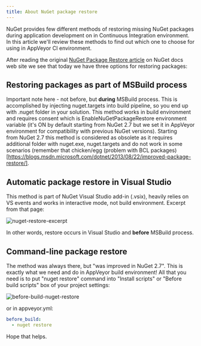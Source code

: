 ```yaml
---
title: About NuGet package restore
---
```


NuGet provides few different methods of restoring missing NuGet packages
during application development on in Continuous Integration environment.
In this article we'll review these methods to find out which one to choose
for using in AppVeyor CI environment.

After reading the original
[NuGet Package Restore article](http://docs.nuget.org/consume/package-restore)
on NuGet docs web site we see that today we have three options for restoring packages:

## Restoring packages as part of MSBuild process

Important note here - not before, but **during** MSBuild process.
This is accomplished by injecting nuget.targets into build pipeline,
so you end up with .nuget folder in your solution.
This method works in build environment and requires consent which
is EnableNuGetPackageRestore environment variable
(it's ON by default starting from NuGet 2.7 but we set it in AppVeyor
environment for compatibility with previous NuGet versions).
Starting from NuGet 2.7 this method is considered as obsolete
as it requires additional folder with nuget.exe, nuget.targets
and do not work in some scenarios (remember that chicken/egg
(problem with BCL packages)[https://blogs.msdn.microsoft.com/dotnet/2013/08/22/improved-package-restore/].

## Automatic package restore in Visual Studio

This method is part of NuGet Visual Studio add-in (.vsix),
heavily relies on VS events and works in interactive mode, not build environment.
Excerpt from that page:

<img src="/assets/images/posts/nuget-restore/nuget-restore-excerpt.png" alt="nuget-restore-excerpt">

In other words, restore occurs in Visual Studio and **before** MSBuild process.

## Command-line package restore

The method was always there, but "was improved in NuGet 2.7".
This is exactly what we need and do in AppVeyor build environment!
All that you need is to put "nuget restore" command into "Install scripts"
or "Before build scripts" box of your project settings:

<img src="/assets/images/posts/nuget-restore/before-build-nuget-restore.png" alt="before-build-nuget-restore">

or in appveyor.yml:

```yaml
before_build:
  - nuget restore
```

Hope that helps.
